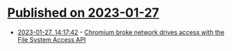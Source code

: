 # [Published on 2023-01-27](index.md)

* [2023-01-27, 14:17:42](https://lobste.rs/s/qrphyx/chromium_broke_network_drives_access) - [Chromium broke network drives access with the File System Access API](https://bugs.chromium.org/p/chromium/issues/detail?id=1408321)
